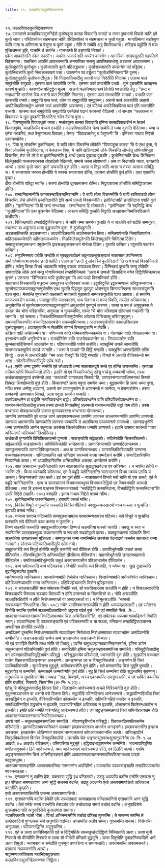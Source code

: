 ```yaml
---
title: ११. कलहविवादसुत्तनिद्देसवण्णना

---
```

११. कलहविवादसुत्तनिद्देसवण्णना  
९७. एकादसमे कलहविवादसुत्तनिद्देसे कुतोपहूता कलहा विवादाति कलहो च तस्स पुब्बभागो विवादो चाति इमे कुतो जाता। परिदेवसोका सहमच्छरा चाति परिदेवसोका च सहमच्छरा च कुतो पहूता। मानातिमाना सहपेसुणा चाति माना च अतिमाना च पेसुणा च कुतो पहूता। तेति ते सब्बेपि अट्ठ किलेसधम्मा। तदिङ्घ ब्यूहीति तं मया पुच्छितमत्थं ब्रूहि, याचामि तं अहन्ति। याचनत्थो हि इङ्घाति निपातो।  
एकेन आकारेनाति एकेन कारणेन। अपरेन आकारेनाति अपरेन कारणेन। आगारिका दण्डपसुताति गहपतिनो विहेसमाना। पब्बजिता आपत्तिं आपज्जन्ताति अनगारिका सत्तसु आपत्तिक्खन्धेसु अञ्ञतरं आपज्जमाना।  
कुतोपहूताति कुतोभूता। कुतोजाताति कुतो पटिलद्धभावा। कुतोसञ्जाताति उपसग्गेन पदं वड्ढितम्। कुतोनिब्बत्ताति कुतो निब्बत्तलक्खणं पत्ता। उपसग्गेन पदं वड्ढेत्वा ‘‘कुतोअभिनिब्बत्ता’’ति वुत्तम्। कुतोपातुभूताति कुतोपाकटीभूता। किं निदानातिआदीसु अत्तनो फलं निदेतीति निदानम्। एतस्मा फलं समुदेतीति समुदयो। एतस्मा फलं जायतीति जाति। एतस्मा फलं पभवतीति पभवो। मूलं पुच्छतीति कलहस्स कारणं पुच्छति। कारणञ्हि पतिट्ठट्ठेन मूलम्। अत्तनो फलनिप्फादनत्थं हिनोति पवत्ततीति हेतु। ‘‘हन्द नं गण्हथा’’ति दस्सेन्तं विय अत्तनो फलं निदेतीति निदानम्। एतस्मा फलं सम्भवतीति सम्भवो। पभवति फलं एतस्माति पभवो। समुट्ठाति एत्थ फलं, एतेन वा समुट्ठातीति समुट्ठानम्। अत्तनो फलं आहरतीति आहारो। अपटिक्खिपितब्बट्ठेन अत्तनो फलं आरमेतीति आरम्मणम्। एतं पटिच्च अपटिक्खिपित्वा फलं एति पवत्ततीति पच्चयो। एतस्मा फलं समुदेतीति समुदयोति एवमेतेसं पदानं वचनत्थो वेदितब्बो। तं सन्धाय ‘‘कलहस्स च विवादस्स च मूलं पुच्छती’’तिआदिना नयेन देसना वुत्ता।  
९८. पियप्पहूताति पियवत्थुतो जाता। मच्छेरयुत्ता कलहा विवादाति इमिना कलहविवादादीनं न केवलं पियवत्थुमेव, मच्छरियम्पि पच्चयं दस्सेति। कलहविवादसीसेन चेत्थ सब्बेपि ते धम्मा वुत्ताति वेदितब्बा। यथा च एतेसं मच्छरियं, तथा पेसुणानञ्च विवादम्। तेनाह ‘‘विवादजातेसु च पेसुणानी’’ति। इमिस्सा गाथाय निद्देसो उत्तानत्थोयेव।  
९९. पिया सु लोकस्मिं कुतोनिदाना, ये चापि लोभा विचरन्ति लोकेति ‘‘पियप्पहूता कलहा’’ति ये एत्थ वुत्ता, ते पिया लोकस्मिं कुतोनिदाना, न केवलञ्च पिया, ये चापि खत्तियादयो लोके विचरन्ति लोभहेतु लोभेनाभिभूता विचरन्ति, तेसं सो लोभो च कुतोनिदानोति द्वे अत्थे एकाय पुच्छाय पुच्छति। कुतोनिदानाति चेत्थ किंनिदाना किंहेतुकाति पच्चत्तवचनस्स तोआदेसो वेदितब्बो, समासे चस्स लोपाभावो। अथ वा निदानाति जाता, उप्पन्नाति अत्थो। तस्मा कुतो जाता कुतो उप्पन्नाति वुत्तं होति। आसा च निट्ठा चाति आसा च तस्सा आसाय समिद्धि च। ये सम्परायाय नरस्स होन्तीति ये नरस्स सम्परायाय होन्ति, परायना होन्तीति वुत्तं होति। एका एवायम्पि पुच्छा।  
दीपा होन्तीति पतिट्ठा भवन्ति। सरणा होन्तीति दुक्खनासना होन्ति। निट्ठापरायना होन्तीति समिद्धिपरायना होन्ति।  
१००. छन्दानिदानानीति कामच्छन्दादिछन्दनिदानानि। ये चापि लोभा विचरन्तीति ये चापि खत्तियादयो लोभा विचरन्ति, तेसं लोभोपि छन्दनिदानोति द्वेपि अत्थे एकतो विस्सज्जेति। इतोनिदानाति छन्दनिदाना एवाति वुत्तं होति। ‘‘इतोनिदाना’’ति हि छन्दं सन्धायाह। छन्दनिदाना हि लोभादयो। ‘‘इतोनिदाना’’ति सद्दसिद्धि चेत्थ ‘‘कुतोनिदाना’’ति एत्थ वुत्तनयेन वेदितब्बा। आसाय समिद्धि वुच्चति निट्ठाति अज्झासयनिब्बत्तिपटिलाभो कथीयति।  
१०१. विनिच्छयाति तण्हादिट्ठिविनिच्छया। ये चापि धम्मा समणेन वुत्ताति ये च अञ्ञेपि कोधादीहि सम्पयुत्ता, तथारूपा वा अकुसला धम्मा बुद्धसमणेन वुत्ता, ते कुतोपहूताति।  
अञ्ञजातिकाति अञ्ञसभावा। अञ्ञविहितकाति अञ्ञेनाकारेन ठिता। समितपापेनाति निब्बापितपापेन। बाहितपापधम्मेनाति पहीनलामकधम्मेन। भिन्नकिलेसमूलेनाति किलेसमूलानि भिन्दित्वा ठितेन। सब्बाकुसलमूलबन्धना पमुत्तेनाति द्वादसअकुसलबन्धनं मोचेत्वा ठितेन। वुत्ताति कथिता। पवुत्ताति पकारेन कथिता।  
१०२. तमूपनिस्साय पहोति छन्दोति तं सुखदुक्खवेदनं तदुभयवत्थुसङ्खातं सातासातं उपनिस्साय संयोगवियोगपत्थनावसेन छन्दो पहोति। एत्तावता ‘‘छन्दो नु लोकस्मिं कुतोनिदानो’’ति अयं पञ्हो विस्सज्जितो होति। रूपेसु दिस्वा विभवं भवञ्चाति रूपेसु वयञ्च उप्पादञ्च दिस्वा। विनिच्छयं कुब्बति जन्तु लोकेति अपायादिके लोके अयं जन्तु भोगाधिगमत्थं तण्हाविनिच्छयं ‘‘अत्ता मे उप्पन्नो’’तिआदिना नयेन दिट्ठिविनिच्छयञ्च कुरुते। एत्तावता ‘‘विनिच्छया चापि कुतोपभूता’’ति अयं पञ्हो विस्सज्जितो होति।  
सातासातं निस्सायाति मधुरञ्च अमधुरञ्च उपनिस्सयं कत्वा। इट्ठानिट्ठन्ति इट्ठारम्मणञ्च अनिट्ठारम्मणञ्च।  
सुरामेरयमज्जप्पमादट्ठानानुयोगन्ति एत्थ सुराति पिट्ठसुरा पूवसुरा ओदनसुरा किण्णपक्खित्ता सम्भारसंयुत्ताति पञ्च सुरा। मेरयन्ति पुप्फासवो फलासवो मध्वासवो गुळासवो सम्भारसंयुत्तोति पञ्च आसवा। तं सब्बम्पि मदकरणवसेन मज्जम्। पमादट्ठानन्ति पमादकारणं, याय चेतनाय तं मज्जं पिवति, तस्सेतं अधिवचनम्। अनुयोगन्ति तं सुरामेरयमज्जप्पमादट्ठानानुयोगं अनुआयोगं पुनप्पुनं करणम्। यस्मा च पन तं अनुयुत्तस्स मे उप्पन्ना चेव भोगा परिहायन्ति, अनुप्पन्ना च नुप्पज्जन्ति, तस्मा ‘‘मे भोगा परिक्खयं खीणभावं गच्छन्ती’’ति जानाति। एवं सब्बत्थ। विकालविसिखाचरियानुयोगन्ति अवेलाय विसिखासु चरियानुयुत्तम्। समज्जाभिचरणन्ति नच्चादिदस्सनवसेन समज्जाभिगमनम्। आलस्यानुयोगन्ति कायालसियताय युत्तप्पयुत्ततम्। अपायमुखानि न सेवतीति भोगानं विनासद्वारानि न सेवति।  
कसिया वाति कसिकम्मेन वा। वणिज्जाय वाति धम्मिकवणिज्जकम्मेन वा। गोरक्खेन वाति गोपालकम्मेन वा। इस्सत्थेन वाति धनुसिप्पेन वा। राजपोरिसेन वाति राजसेवककम्मेन वा। सिप्पञ्ञतरेन वाति कुम्भकारादिसिप्पानं अञ्ञतरेन वा। पटिपज्जतीति पयोगं करोति। चक्खुस्मिं उप्पन्ने जानातीति ससम्भारचक्खुस्मिं उप्पन्ने जानाति। ‘‘अत्ता मे उप्पन्नो’’ति दिट्ठिं गण्हाति। चक्खुस्मिं अन्तरहितेति तस्मिं विनट्ठे। अत्ता मे अन्तरहितोति ‘‘मम अत्ता विनट्ठो’’ति दिट्ठिं गण्हाति। विगतो मे अत्ताति वीतिक्कन्तो मम अत्ता। सोतस्मिन्तिआदीसुपि एसेव नयो।  
१०३. एतेपि धम्मा द्वयमेव सन्तेति एते कोधादयो धम्मा सातासातद्वये सन्ते एव होन्ति उप्पज्जन्ति। एत्तावता ततियपञ्होपि विस्सज्जितो होति। इदानि यो एवं विस्सज्जितेसु एतेसु पञ्हेसु कथंकथी भवेय्य, तस्स कथंकथापहानूपायं दस्सेन्तो आह ‘‘कथंकथी ञाणपथाय सिक्खे’’ति, ञाणदस्सनञाणाधिगमनत्थं तिस्सो सिक्खा सिक्खेय्याति वुत्तं होति। किंकारणा? ञत्वा पवुत्ता समणेन धम्मा। बुद्धसमणेन हि ञत्वा धम्मा वुत्ता, नत्थि तस्स धम्मेसु अञ्ञाणं, अत्तनो पन ञाणानुभावेन ते अजानन्तो न जानेय्य, न देसनादोसेन। तस्मा कथंकथी ञाणपथाय सिक्खे, ञत्वा पवुत्ता समणेन धम्माति।  
पक्खेपबन्धनेन वा बद्धोति नागरिकबन्धेन बद्धो। परिक्खेपबन्धनेन वाति वतिपरिक्खेपबन्धनेन वा। गामबन्धनेनातिआदीसु तस्मा तस्मा ठानतो निक्खमितुं अलभन्तो गामबन्धनादीहि बद्धो नाम होति। तस्स बन्धनस्स मोक्खत्थायाति एतस्स वुत्तप्पकारस्स बन्धनस्स मोचनत्थम्।  
ञाणम्पि ञाणपथोति पुरे उप्पन्नं ञाणं अपरापरुप्पन्नस्स ञाणम्पि ञाणस्स सञ्चरणमग्गोति ञाणम्पि ञाणपथो। ञाणस्स आरम्मणम्पि ञाणपथोति ञाणस्स पच्चयोपि तं आलम्बित्वा उप्पज्जनतो ञाणपथो। ञाणसहभुनोपि धम्मा ञाणपथोति ञाणेन सहुप्पन्ना अवसेसा चित्तचेतसिका धम्मापि ञाणपथो। इदानि उपमाय साधेन्तो ‘‘यथा अरियमग्गो अरियपथो’’तिआदिमाह।  
कथंकथी पुग्गलोति विचिकिच्छावन्तो पुग्गलो। सकङ्खोति सद्वेळ्हको। सविलेखोति चित्तराजिवन्तो। सद्वेळ्हकोति कङ्खावन्तो। सविचिकिच्छोति सन्देहवन्तो। ञाणाधिगमायाति ञाणपटिलाभत्थाय। ञाणफुसनायाति ञाणपटिविज्झनत्थाय। अथ वा ञाणविन्दनत्थाय। ञाणसच्छिकिरियायाति ञाणस्स पच्चक्खकरणत्थाय। सनिदानाहन्ति अहं सनिदानं सपच्चयं कत्वा धम्मदेसनं करोमि। सप्पाटिहारियन्ति निय्यानिकं कत्वा। नो अप्पाटिहारियन्ति अनिय्यानिकं अकत्वा धम्मदेसनं करोमि।  
१०४. सातं असातञ्च कुतोनिदानाति एत्थ सातासातन्ति सुखदुक्खवेदना एव अधिप्पेता । न भवन्ति हेतेति न भवन्ति एते। विभवं भवञ्चापि यमेतमत्थं, एतं मे पब्रूहि यतोनिदानन्ति सातासातानं विभवं भवञ्च एतम्पि यं अत्थम्। लिङ्गब्यत्तयो एत्थ कतो। इदं पन वुत्तं होति – सातासातानं विभवो भवो चाति यो एस अत्थो, एतं मे पब्रूहि यतोनिदानन्ति। एत्थ च सातासातानं विभवभववत्थुका विभवभवदिट्ठियो एव विभवभवाति अत्थतो वेदितब्बा। तथा हि इमस्स पञ्हस्स विस्सज्जनपक्खे ‘‘भवदिट्ठिपि फस्सनिदाना, विभवदिट्ठिपि फस्सनिदाना’’ति उपरि निद्देसे (महानि॰ १०५) वक्खति। इमाय गाथाय निद्देसे वत्तब्बं नत्थि।  
१०५. इतोनिदानन्ति फस्सनिदानम्। इमायपि वत्तब्बं नत्थि।  
१०६. किस्मिं विभूते न फुसन्ति फस्साति किस्मिं वीतिवत्ते चक्खुसम्फस्सादयो पञ्च फस्सा न फुसन्ति। इमायपि वत्तब्बं नत्थि।  
१०७. नामञ्च रूपञ्च पटिच्चाति सम्पयुत्तकनामञ्च वत्थारम्मणरूपञ्च पटिच्च। रूपे विभूते न फुसन्ति फस्साति रूपे वीतिवत्ते पञ्च फस्सा न फुसन्ति।  
तिण्णं सङ्गति फस्सोति चक्खुरूपविञ्ञाणानं तिण्णन्नं सङ्गतिया फस्सो जायति। चक्खु च रूपा च रूपस्मिन्ति पसादचक्खुञ्च रूपारम्मणानि च रूपभागे रूपकोट्ठासे कत्वा। चक्खुसम्फस्सं ठपेत्वाति तिण्णं सङ्गतिया उप्पन्नफस्सं मुञ्चित्वा। सम्पयुत्तका धम्मा नामस्मिन्ति अवसेसा वेदनादयो फस्सेन सहजाता धम्मा नामभागे। सोतञ्च पटिच्चातिआदीसुपि एसेव नयो।  
चतूहाकारेहि रूपं विभूतं होतीति चतूहि कारणेहि रूपं वीतिवत्तं होति। ञातविभूतेनाति पाकटं कत्वा वीतिवत्तेन। तीरणविभूतेनाति अनिच्चादितो तीरयित्वा वीतिवत्तेन। पहानविभूतेनाति छन्दरागपहानतो वीतिवत्तेन। समतिक्कमविभूतेनाति चतुन्नं अरूपसमापत्तीनं पटिलाभवसेन वीतिवत्तेन।  
१०८. कथं समेतस्साति कथं पटिपन्नस्स। विभोति रूपन्ति रूपं विभवति, न भवेय्य वा। सुखं दुखञ्चाति इट्ठानिट्ठरूपमेव पुच्छति।  
जानेय्यामाति जानिस्साम। आजानेय्यामाति विसेसेन जानिस्साम। विजानेय्यामाति अनेकविधेन जानिस्साम। पटिविजानेय्यामाति सम्मा जानिस्साम। पटिविज्झेय्यामाति चित्तेन बुज्झिस्साम।  
१०९. न सञ्ञसञ्ञीति यथा समेतस्स विभोति रूपं, सो पकतिसञ्ञाय सञ्ञीपि न होति। न विसञ्ञसञ्ञीति विसञ्ञायपि विरूपाय सञ्ञाय विसञ्ञी न होति उम्मत्तको वा खित्तचित्तो वा। नोपि असञ्ञीति सञ्ञाविरहितोपि न होति निरोधसमापन्नो वा असञ्ञसत्तो वा। न विभूतसञ्ञीति ‘‘सब्बसो रूपसञ्ञान’’न्तिआदिना (विभ॰ ५०८) नयेन समतिक्कन्तसञ्ञीपि न होति अरूपज्झानलाभी। एवं समेतस्स विभोति रूपन्ति एतस्मिं सञ्ञसञ्ञितादिभावे अट्ठत्वा यदेतं वुत्तं ‘‘सो एवं समाहिते चित्ते…पे॰… आकासानञ्चायतनसमापत्तिपटिलाभत्थाय चित्तं अभिनीहरती’’ति, एवं समेतस्स अरूपमग्गसमङ्गिनो विभोति रूपम्। सञ्ञानिदाना हि पपञ्चसङ्खाति एवं पटिपन्नस्सापि च या सञ्ञा, तंनिदाना तण्हादिट्ठिपपञ्चास्स अप्पहीनाव होन्तीति दस्सेति।  
असञ्ञिनो वुच्चन्ति निरोधसमापन्नाति सञ्ञावेदना निरोधेत्वा निरोधसमापन्ना सञ्ञाभावेन असञ्ञिनोति कथीयन्ति। असञ्ञसत्ताति सब्बेन सब्बं सञ्ञाभावेन असञ्ञभवे निब्बत्ता।  
सो एवं समाहिते चित्तेति तत्थ सोति सो भिक्खु। एवन्ति चतुत्थज्झानक्कमनिदस्सनमेतं, इमिना कमेन चतुत्थज्झानं पटिलभित्वाति वुत्तं होति। समाहितेति इमिना चतुत्थज्झानसमाधिना समाहिते। परिसुद्धेतिआदीसु पन उपेक्खासतिपारिसुद्धिभावेन परिसुद्धे। परिसुद्धत्तायेव परियोदाते, पभस्सरेति वुत्तं होति। सुखादीनं पच्चयानं घातेन विहतरागादिअङ्गणत्ता अनङ्गणे। अनङ्गणत्ता एव च विगतूपक्किलेसे। अङ्गणेन हि चित्तं उपक्किलिस्सति। सुभावितत्ता मुदुभूते, वसीभावप्पत्तेति वुत्तं होति। वसे वत्तमानञ्हि चित्तं मुदूति वुच्चति। मुदुत्तायेव च कम्मनिये, कम्मक्खमे कम्मयोग्गेति वुत्तं होति। मुदु हि चित्तं कम्मनियं होति सुद्धन्तमिव सुवण्णम्। तदुभयम्पि च सुभावितत्तायेव। यथाह ‘‘नाहं, भिक्खवे, अञ्ञं एकधम्मम्पि समनुपस्सामि, यं एवं भावितं कम्मनियं होति यथयिदं, भिक्खवे, चित्त’’न्ति (अ॰ नि॰ १.२२)।  
एतेसु हि परिसुद्धभावादीसु ठितत्ता ठिते। ठितत्तायेव आनेञ्जप्पत्ते अचले निरिञ्जनेति वुत्तं होति। मुदुकम्मञ्ञभावेन वा अत्तनो वसे ठितत्ता ठिते। सद्धादीहि परिग्गहितत्ता आनेञ्जप्पत्ते। सद्धापरिग्गहितञ्हि चित्तं अस्सद्धियेन न इञ्जति, वीरियपरिग्गहितं कोसज्जेन न इञ्जति, सतिपरिग्गहितं पमादेन न इञ्जति, समाधिपरिग्गहितं उद्धच्चेन न इञ्जति, पञ्ञापरिग्गहितं अविज्जाय न इञ्जति, ओभासगतं किलेसन्धकारेन न इञ्जति। इमेहि छहि धम्मेहि परिग्गहितुं आनेञ्जप्पत्तं होति। एवं अट्ठङ्गसमन्नागतं चित्तं अभिनीहारक्खमं होति आकासानञ्चायतनसमापत्तिपटिलाभत्थाय।  
अपरो नयो – चतुत्थज्झानसमाधिना समाहिते। नीवरणदूरीभावेन परिसुद्धे। वितक्कादिसमतिक्कमेन परियोदाते। झानपटिलाभपच्चनिकानं पापकानं इच्छावचरानञ्च अभावेन अनङ्गणे। इच्छावचरानन्ति इच्छाय अवचरानं, इच्छावसेन ओतिण्णानं पवत्तानं नानप्पकारानं कोपअप्पच्चयानन्ति अत्थो। अभिज्झादीनं चित्तूपक्किलेसानं विगमेन विगतूपक्किलेसे। उभयम्पि चेतं अङ्गणसुत्तवत्थसुत्तानुसारेनेव (म॰ नि॰ १.५७ आदयो, ७० आदयो) वेदितब्बम्। वसिप्पत्तिया मुदुभूते। इद्धिपादभावूपगमनेन कम्मनिये। भावनापारिपूरिया पणीतभावूपगमेन ठिते आनेञ्जप्पत्ते, यथा आनेञ्जभावं आनेञ्जप्पत्तं होति, एवं ठितेति अत्थो। एवम्पि अट्ठङ्गसमन्नागमेन चित्तं अभिनीहारक्खमं होति आकासानञ्चायतनसमापत्तिपटिलाभत्थाय पादकं पदट्ठानभूतम्।  
आरुप्पमग्गसमङ्गीति अरूपसमापत्तिया गमनमग्गेन अपरिहीनो। पपञ्चायेव पपञ्चसङ्खाति तण्हादिपपञ्चायेव पपञ्चसङ्खा।  
११०. एत्तावतग्गं नु वदन्ति हेके, यक्खस्स सुद्धिं इध पण्डितासे। उदाहु अञ्ञम्पि वदन्ति एत्तोति एत्तावता नु इध पण्डिता समणब्राह्मणा अग्गं सुद्धिं सत्तस्स वदन्ति, उदाहु अञ्ञम्पि एत्तो अरूपसमापत्तितो अधिकञ्च वदन्तीति पुच्छति।  
एत्तो अरूपसमापत्तितोति एतस्मा अरूपसमापत्तितो।  
१११. एत्तावतग्गम्पि वदन्ति हेकेति एके सस्सतवादा समणब्राह्मणा पण्डितमानिनो एत्तावतापि अग्गं सुद्धिं वदन्ति। तेसं पनेके समयं वदन्तीति तेसञ्ञेव एके उच्छेदवादा समयं उच्छेदं वदन्ति। अनुपादिसेसे कुसलावदानाति अनुपादिसेसे कुसलवादा समाना।  
भवतज्जिताति भवतो भीता। विभवं अभिनन्दन्तीति उच्छेदं पटिच्च तुस्सन्ति। ते सत्तस्स समन्ति ते उच्छेदवादिनो पुग्गलस्स समं अनुप्पत्तिं वदन्ति। उपसमन्ति अतीव समम्। वूपसमन्ति सन्तम्। निरोधन्ति अनुप्पादम्। पटिपस्सद्धिन्ति अपुनुप्पत्तिम्।  
११२. एते च ञत्वा उपनिस्सिताति एते च दिट्ठिगतिके सस्सतुच्छेददिट्ठियो निस्सिताति ञत्वा। ञत्वा मुनी निस्सये सो वीमंसीति निस्सये च ञत्वा सो वीमंसी पण्डितो बुद्धमुनि। ञत्वा विमुत्तोति दुक्खानिच्चादितो धम्मे ञत्वा विमुत्तो। भवाभवाय न समेतीति पुनप्पुनं उपपत्तिया न समागच्छति। अपरामसन्ति अपरामसन्तो। परामासं नापज्जन्तोति अत्थो।  
सद्धम्मप्पज्जोतिकाय महानिद्देसट्ठकथाय  
कलहविवादसुत्तनिद्देसवण्णना निट्ठिता।  